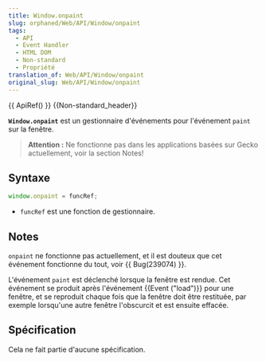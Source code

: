 ```yaml
---
title: Window.onpaint
slug: orphaned/Web/API/Window/onpaint
tags:
  - API
  - Event Handler
  - HTML DOM
  - Non-standard
  - Propriété
translation_of: Web/API/Window/onpaint
original_slug: Web/API/Window/onpaint
---
```


{{ ApiRef() }} {{Non-standard_header}}

**`Window.onpaint`** est un gestionnaire d'événements pour l'événement `paint` sur la fenêtre.

> **Attention :** Ne fonctionne pas dans les applications basées sur Gecko actuellement, voir la section Notes!

## Syntaxe

```js
window.onpaint = funcRef;
```

- `funcRef` est une fonction de gestionnaire.

## Notes

`onpaint` ne fonctionne pas actuellement, et il est douteux que cet événement fonctionne du tout, voir {{ Bug(239074) }}.

L'événement `paint` est déclenché lorsque la fenêtre est rendue. Cet événement se produit après l'événement {{Event ("load")}} pour une fenêtre, et se reproduit chaque fois que la fenêtre doit être restituée, par exemple lorsqu'une autre fenêtre l'obscurcit et est ensuite effacée.

## Spécification

Cela ne fait partie d'aucune spécification.
